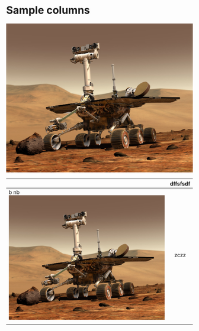 # Sample columns

![](.gitbook/assets/artificial-intelligence-astronomy-machine-learning-73910-1.jpg)

|  | dffsfsdf |
| :--- | :---: |
|  b nb ![](.gitbook/assets/artificial-intelligence-astronomy-machine-learning-73910-1.jpg)  | zczz |
|  |  |

